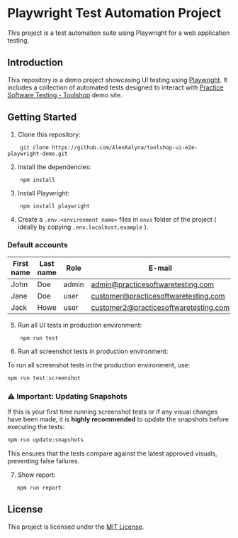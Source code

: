 # Playwright Test Automation Project

This project is a test automation suite using Playwright for a web application testing.

## Introduction

This repository is a demo project showcasing UI testing using [Playwright](https://playwright.dev/). It includes a collection of automated tests designed to interact with [Practice Software Testing - Toolshop](https://practicesoftwaretesting.com/) demo site.

## Getting Started

1. Clone this repository:

```shell
    git clone https://github.com/AlexKalyna/toolshop-ui-e2e-playwright-demo.git
```

2. Install the dependencies:

```shell
    npm install
```

3. Install Playwright:

```shell
    npm install playwright
```

4. Create a `.env.<environment name>` files in `envs` folder of the project ( ideally by copying `.env.localhost.example` ).

### Default accounts

| First name | Last name | Role  | E-mail                                | Password  |
| ---------- | --------- | ----- | ------------------------------------- | --------- |
| John       | Doe       | admin | admin@practicesoftwaretesting.com     | welcome01 |
| Jane       | Doe       | user  | customer@practicesoftwaretesting.com  | welcome01 |
| Jack       | Howe      | user  | customer2@practicesoftwaretesting.com | welcome01 |

5. Run all UI tests in production environment:

```shell
    npm run test
```

6. Run all screenshot tests in production environment:

To run all screenshot tests in the production environment, use:

```sh
npm run test:screenshot
```

### ⚠️ Important: Updating Snapshots

If this is your first time running screenshot tests or if any visual changes have been made, it is **highly recommended** to update the snapshots before executing the tests:

```sh
npm run update:snapshots
```

This ensures that the tests compare against the latest approved visuals, preventing false failures.

7. Show report:

```shell
   npm run report
```

## License

This project is licensed under the [MIT License](/LICENCE).
